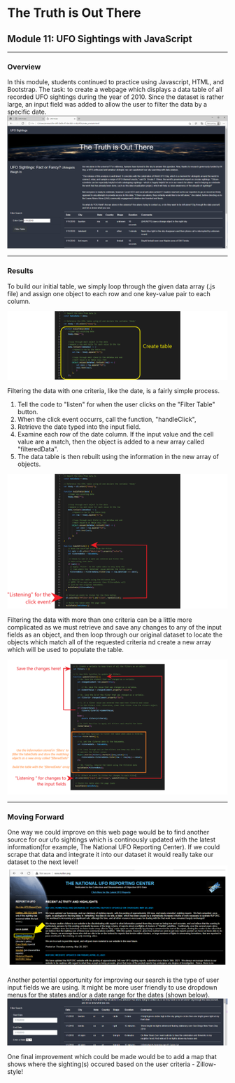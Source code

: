 # The Truth is Out There
## Module 11: UFO Sightings with JavaScript
---
### Overview
In this module, students continued to practice using Javascript, HTML, and Bootstrap.  The task: to create a webpage which displays a data table of all recorded UFO sightings during the year of 2010.  Since the dataset is rather large, an input field was added to allow the user to filter the data by a specific date.
![image of module created webpage](https://github.com/murphyk2021/UFOs/blob/9ffd9fc2334ce656ff20bfec614e22ed30645f65/static/images/module_webpage.PNG)

---
### Results
To build our initial table, we simply loop through the given data array (.js file) and assign one object to each row and one key-value pair to each column. 

![loop to build the table](https://github.com/murphyk2021/UFOs/blob/ef6065b3ad37ddf210370cf38f97340677cfb2e7/static/images/create%20table%20from%20js%20file.png)


Filtering the data with one criteria, like the date, is a fairly simple process.  

1.  Tell the code to "listen" for when the user clicks on the "Filter Table" button.  
2.  When the click event occurrs, call the function, "handleClick", 
3.  Retrieve the date typed into the input field.  
4.  Examine each row of the date column.  If the input value and the cell value are a match, then the object is added to a new array called "filteredData".  
5.  The data table is then rebuilt using the information in the new array of objects.

![handleclick](https://github.com/murphyk2021/UFOs/blob/fd01eb760ad9ca6a9072fbc4c171bf624a0c8c4a/static/images/simple%20filter2.png)

Filtering the data with more than one criteria can be a little more complicated as we must retrieve and save any changes to any of the input fields as an object, and then loop through our original dataset to locate the objects which match all of the requested criteria nd create a new array which will be used to populate the table.

![code for multiple search criteria](https://github.com/murphyk2021/UFOs/blob/7d70c2c697fa8ae26a55a6c2d79316db4ec40aaa/static/images/code%20for%20multiple%20search%20criteria.png)

---
### Moving Forward
One way we could improve on this web page would be to find another source for our ufo sightings which is continously updated with the latest information(for example, The National UFO Reporting Center).  If we could scrape that data and integrate it into our dataset it would really take our dataset to the next level!  
![UFO reporting Center HomePage](https://github.com/murphyk2021/UFOs/blob/7875f67ea5ee36f8863f533e7de144b6269ef297/static/images/national%20UFO%20reporting%20center.png)

Another potential opportunity for improving our search is the type of user input fields we are using.  It might be more user friendly to use dropdown menus for the states and/or a date range for the dates (shown below).
![image of date ranges input fields](https://github.com/murphyk2021/UFOs/blob/6779754dc1bb4ff77d6065fa31419353b5729dca/static/images/improvement_1.PNG)

One final improvement which could be made would be to add a map that shows where the sighting(s) occured  based on the user criteria - Zillow-style!
